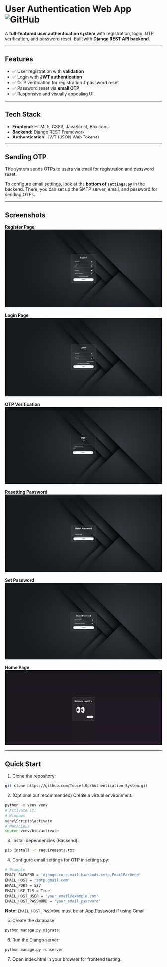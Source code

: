 # User Authentication Web App ![GitHub](https://img.shields.io/badge/Status-Complete-brightgreen)


A **full-featured user authentication system** with registration, login, OTP verification, and password reset. Built with **Django REST API backend**.  

---

## Features
- ✅ User registration with **validation**  
- ✅ Login with **JWT authentication**  
- ✅ OTP verification for registration & password reset  
- ✅ Password reset via **email OTP**  
- ✅ Responsive and visually appealing UI  

---

## Tech Stack
- **Frontend:** HTML5, CSS3, JavaScript, Boxicons  
- **Backend:** Django REST Framework  
- **Authentication:** JWT (JSON Web Tokens)  

---

## Sending OTP
The system sends OTPs to users via email for registration and password reset.  

To configure email settings, look at the **bottom of `settings.py`** in the backend. There, you can set up the SMTP server, email, and password for sending OTPs.

---

## Screenshots

**Register Page**  
![Register](assets/register.png)  

**Login Page**  
![Login](assets/login.png)  

**OTP Verification**  
![OTP](assets/otp.png) 

**Resetting Password**  
![Set password](assets/reset-password.png)

**Set Password**  
![Set password](assets/set-password.png)

**Home Page**  
![App Demo](assets/app.gif)

---

## Quick Start

1. Clone the repository:

```bash
git clone https://github.com/Yousef10p/Authentication-System.git
```

2. (Optional but recommended) Create a virtual environment:
```bash
python -m venv venv
# Activate it:
# Windows
venv\Scripts\activate
# Mac/Linux
source venv/bin/activate
```

3. Install dependencies (Backend):
```bash
pip install -r requirements.txt
```

4. Configure email settings for OTP in settings.py:
```bash
# Example
EMAIL_BACKEND = 'django.core.mail.backends.smtp.EmailBackend'
EMAIL_HOST = 'smtp.gmail.com'
EMAIL_PORT = 587
EMAIL_USE_TLS = True
EMAIL_HOST_USER = 'your_email@example.com'
EMAIL_HOST_PASSWORD = 'your_email_password'
```
**Note:** `EMAIL_HOST_PASSWORD` must be an [App Password](https://myaccount.google.com/u/1/apppasswords) if using Gmail.

5. Create the database:
```bash
python manage.py migrate
```

6. Run the Django server:
```bash
python manage.py runserver
```

7. Open index.html in your browser for frontend testing.